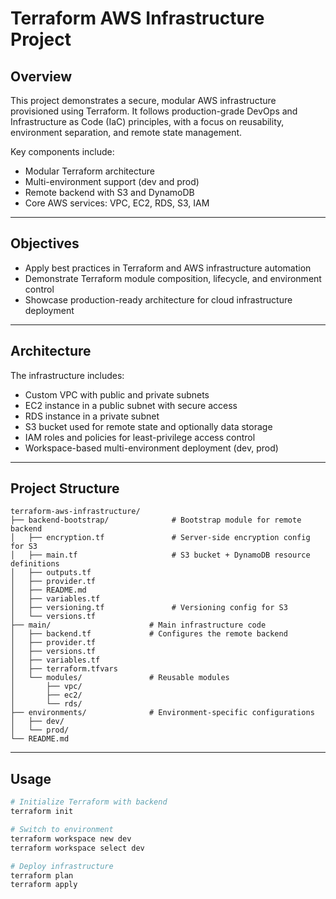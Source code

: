 # Terraform AWS Infrastructure Project

## Overview

This project demonstrates a secure, modular AWS infrastructure provisioned using Terraform. It follows production-grade DevOps and Infrastructure as Code (IaC) principles, with a focus on reusability, environment separation, and remote state management.

Key components include:
- Modular Terraform architecture
- Multi-environment support (dev and prod)
- Remote backend with S3 and DynamoDB
- Core AWS services: VPC, EC2, RDS, S3, IAM

---

## Objectives

- Apply best practices in Terraform and AWS infrastructure automation
- Demonstrate Terraform module composition, lifecycle, and environment control
- Showcase production-ready architecture for cloud infrastructure deployment

---

## Architecture

The infrastructure includes:

- Custom VPC with public and private subnets
- EC2 instance in a public subnet with secure access
- RDS instance in a private subnet
- S3 bucket used for remote state and optionally data storage
- IAM roles and policies for least-privilege access control
- Workspace-based multi-environment deployment (dev, prod)

---

## Project Structure

```
terraform-aws-infrastructure/
├── backend-bootstrap/              # Bootstrap module for remote backend
│   ├── encryption.tf               # Server-side encryption config for S3
│   ├── main.tf                     # S3 bucket + DynamoDB resource definitions
│   ├── outputs.tf
│   ├── provider.tf
│   ├── README.md
│   ├── variables.tf
│   ├── versioning.tf               # Versioning config for S3
│   └── versions.tf
├── main/                      # Main infrastructure code
│   ├── backend.tf             # Configures the remote backend
│   ├── provider.tf
│   ├── versions.tf
│   ├── variables.tf
│   ├── terraform.tfvars
│   └── modules/               # Reusable modules
│       ├── vpc/
│       ├── ec2/
│       └── rds/
├── environments/              # Environment-specific configurations
│   ├── dev/
│   └── prod/
└── README.md
```

---

## Usage

```sh
# Initialize Terraform with backend
terraform init

# Switch to environment
terraform workspace new dev
terraform workspace select dev

# Deploy infrastructure
terraform plan
terraform apply
```
